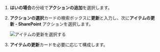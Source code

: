 1. **はいの場合**の分岐で**アクションの追加**を選択します。
1. **アクションの選択**カードの検索ボックスに**更新**と入力し、次に**アイテムの更新 - SharePoint** アクションを選択します。

    ![アイテムの更新を選択する](media/modern-approvals/select-update-item-yes.png)
1. **アイテムの更新**カードを必要に応じて構成します。

